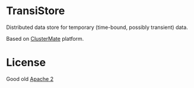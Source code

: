 # TransiStore

Distributed data store for temporary (time-bound, possibly transient) data.

Based on [ClusterMate](https://github.com/cowtowncoder/ClusterMate) platform.

# License

Good old [Apache 2](http://www.apache.org/licenses/LICENSE-2.0.html)
